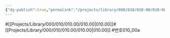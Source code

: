 ```yaml
---
{"dg-publish":true,"permalink":"/projects/library/000/010/010-00/010-00-a/","noteIcon":"0","created":"2024-01-31T10:10:26.859+09:00","updated":"2024-02-05T12:40:32.130+09:00"}
---
```


#[[Projects/Library/000/010/010.00/010.00\|010.00]]#[[Projects/Library/000/010/010.00/010.00\|010.00]]
#번호010_00a


